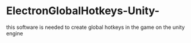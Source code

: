 # ElectronGlobalHotkeys-Unity-
this software is needed to create global hotkeys in the game on the unity engine
